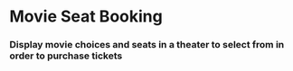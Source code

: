 # Movie Seat Booking

### Display movie choices and seats in a theater to select from in order to purchase tickets